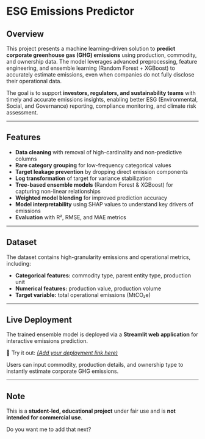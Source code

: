 # ESG Emissions Predictor

## Overview

This project presents a machine learning–driven solution to **predict corporate greenhouse gas (GHG) emissions** using production, commodity, and ownership data. The model leverages advanced preprocessing, feature engineering, and ensemble learning (Random Forest + XGBoost) to accurately estimate emissions, even when companies do not fully disclose their operational data.

The goal is to support **investors, regulators, and sustainability teams** with timely and accurate emissions insights, enabling better ESG (Environmental, Social, and Governance) reporting, compliance monitoring, and climate risk assessment.

---

## Features

* **Data cleaning** with removal of high-cardinality and non-predictive columns
* **Rare category grouping** for low-frequency categorical values
* **Target leakage prevention** by dropping direct emission components
* **Log transformation** of target for variance stabilization
* **Tree-based ensemble models** (Random Forest & XGBoost) for capturing non-linear relationships
* **Weighted model blending** for improved prediction accuracy
* **Model interpretability** using SHAP values to understand key drivers of emissions
* **Evaluation** with R², RMSE, and MAE metrics

---

## Dataset

The dataset contains high-granularity emissions and operational metrics, including:

* **Categorical features:** commodity type, parent entity type, production unit
* **Numerical features:** production value, production volume
* **Target variable:** total operational emissions (MtCO₂e)

---

## Live Deployment

The trained ensemble model is deployed via a **Streamlit web application** for interactive emissions prediction.

🔗 Try it out:
*[(Add your deployment link here)](https://esg-emissions-predictor.streamlit.app/)*

Users can input commodity, production details, and ownership type to instantly estimate corporate GHG emissions.

---

## Note

This is a **student-led, educational project** under fair use and is **not intended for commercial use**.

Do you want me to add that next?
